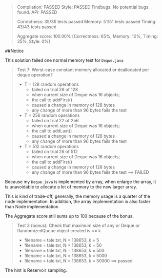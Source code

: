 >Compilation:  PASSED
>Style:        PASSED
>Findbugs:     No potential bugs found.
>API:          PASSED
>
>Correctness:  35/35 tests passed
>Memory:       51/51 tests passed
>Timing:       43/43 tests passed
>
>Aggregate score: 100.00% [Correctness: 65%, Memory: 10%, Timing: 25%, Style: 0%]

##Notice

This solution failed one normal memory test for `Deque.java`


>Test 7: Worst-case constant memory allocated or deallocated
>        per deque operation?
>  *  T = 128 random operations
>      -  failed on trial 26 of 128
>      -  when current size of Deque was 16 objects;
>      -  the call to addFirst()
>      -  caused a change in memory of 128 bytes
>      -  any change of more than 96 bytes fails the test
>  *  T = 256 random operations
>      -  failed on trial 22 of 256
>      -  when current size of Deque was 16 objects;
>      -  the call to addLast()
>      -  caused a change in memory of 128 bytes
>      -  any change of more than 96 bytes fails the test
>  *  T = 512 random operations
>      -  failed on trial 26 of 512
>      -  when current size of Deque was 16 objects;
>      -  the call to addFirst()
>      -  caused a change in memory of 128 bytes
>      -  any change of more than 96 bytes fails the test
>==> FAILED


Because my `Deque.java` is implemented by array, when enlarge the array, it is unavoidable to allocate a lot of memory to the new larger array.

This is kind of trade-off, generally, the memory usage is a quarter of the node implementation. In addition, the array implementation is also faster than Node implementation.

The Aggregate score still sums up to 100 because of the bonus.

> Test 3 (bonus): Check that maximum size of any or Deque or RandomizedQueue object
>                created is <= k
>  * filename = tale.txt, N = 138653, k = 5
>  * filename = tale.txt, N = 138653, k = 50
>  * filename = tale.txt, N = 138653, k = 500
>  * filename = tale.txt, N = 138653, k = 5000
>  * filename = tale.txt, N = 138653, k = 50000
> ==> passed

The hint is Reservoir sampling.


